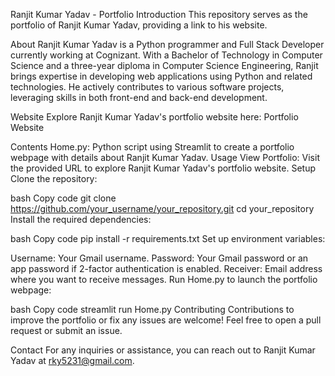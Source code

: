 Ranjit Kumar Yadav - Portfolio
Introduction
This repository serves as the portfolio of Ranjit Kumar Yadav, providing a link to his website.

About
Ranjit Kumar Yadav is a Python programmer and Full Stack Developer currently working at Cognizant. With a Bachelor of Technology in Computer Science and a three-year diploma in Computer Science Engineering, Ranjit brings expertise in developing web applications using Python and related technologies. He actively contributes to various software projects, leveraging skills in both front-end and back-end development.

Website
Explore Ranjit Kumar Yadav's portfolio website here: Portfolio Website

Contents
Home.py: Python script using Streamlit to create a portfolio webpage with details about Ranjit Kumar Yadav.
Usage
View Portfolio: Visit the provided URL to explore Ranjit Kumar Yadav's portfolio website.
Setup
Clone the repository:

bash
Copy code
git clone https://github.com/your_username/your_repository.git
cd your_repository
Install the required dependencies:

bash
Copy code
pip install -r requirements.txt
Set up environment variables:

Username: Your Gmail username.
Password: Your Gmail password or an app password if 2-factor authentication is enabled.
Receiver: Email address where you want to receive messages.
Run Home.py to launch the portfolio webpage:

bash
Copy code
streamlit run Home.py
Contributing
Contributions to improve the portfolio or fix any issues are welcome! Feel free to open a pull request or submit an issue.

Contact
For any inquiries or assistance, you can reach out to Ranjit Kumar Yadav at rky5231@gmail.com.
